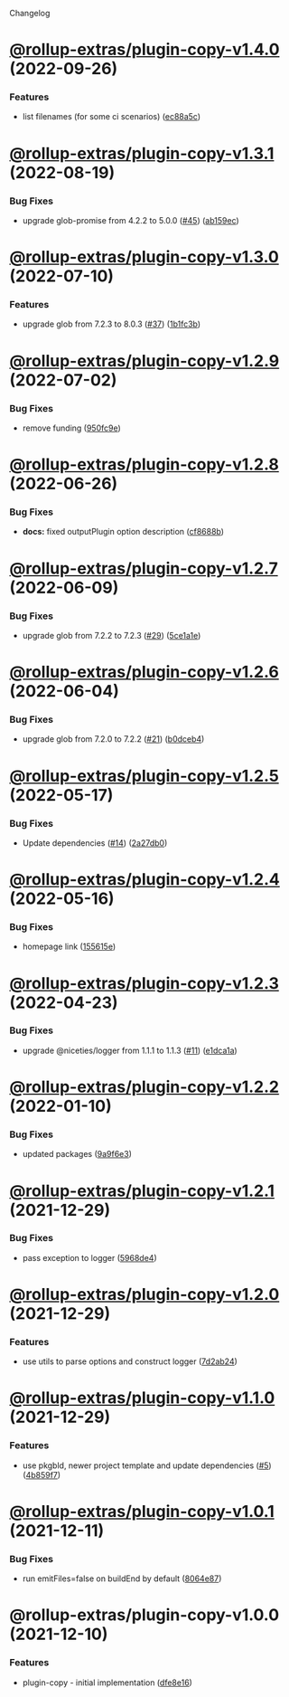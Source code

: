 Changelog

# [@rollup-extras/plugin-copy-v1.4.0](https://github.com/kshutkin/rollup-extras/compare/@rollup-extras/plugin-copy-v1.3.1...@rollup-extras/plugin-copy-v1.4.0) (2022-09-26)


### Features

* list filenames (for some ci scenarios) ([ec88a5c](https://github.com/kshutkin/rollup-extras/commit/ec88a5cd3179be476a8d0a4946eb4b08af7762dd))

# [@rollup-extras/plugin-copy-v1.3.1](https://github.com/kshutkin/rollup-extras/compare/@rollup-extras/plugin-copy-v1.3.0...@rollup-extras/plugin-copy-v1.3.1) (2022-08-19)


### Bug Fixes

* upgrade glob-promise from 4.2.2 to 5.0.0 ([#45](https://github.com/kshutkin/rollup-extras/issues/45)) ([ab159ec](https://github.com/kshutkin/rollup-extras/commit/ab159ec104ccb47393612d5b2e253c33dd023bdf))

# [@rollup-extras/plugin-copy-v1.3.0](https://github.com/kshutkin/rollup-extras/compare/@rollup-extras/plugin-copy-v1.2.9...@rollup-extras/plugin-copy-v1.3.0) (2022-07-10)


### Features

* upgrade glob from 7.2.3 to 8.0.3 ([#37](https://github.com/kshutkin/rollup-extras/issues/37)) ([1b1fc3b](https://github.com/kshutkin/rollup-extras/commit/1b1fc3b57f9d9e39d06998e003c3652455ec789a))

# [@rollup-extras/plugin-copy-v1.2.9](https://github.com/kshutkin/rollup-extras/compare/@rollup-extras/plugin-copy-v1.2.8...@rollup-extras/plugin-copy-v1.2.9) (2022-07-02)


### Bug Fixes

* remove funding ([950fc9e](https://github.com/kshutkin/rollup-extras/commit/950fc9e7a3d0c0dc264f7dbe593294aec9717cf1))

# [@rollup-extras/plugin-copy-v1.2.8](https://github.com/kshutkin/rollup-extras/compare/@rollup-extras/plugin-copy-v1.2.7...@rollup-extras/plugin-copy-v1.2.8) (2022-06-26)


### Bug Fixes

* **docs:** fixed outputPlugin option description ([cf8688b](https://github.com/kshutkin/rollup-extras/commit/cf8688bd1052cb50f92b2dc4aa5e4cfdb6b35f7d))

# [@rollup-extras/plugin-copy-v1.2.7](https://github.com/kshutkin/rollup-extras/compare/@rollup-extras/plugin-copy-v1.2.6...@rollup-extras/plugin-copy-v1.2.7) (2022-06-09)


### Bug Fixes

* upgrade glob from 7.2.2 to 7.2.3 ([#29](https://github.com/kshutkin/rollup-extras/issues/29)) ([5ce1a1e](https://github.com/kshutkin/rollup-extras/commit/5ce1a1e68f43478999d57f8f9b813ffa23bddc75))

# [@rollup-extras/plugin-copy-v1.2.6](https://github.com/kshutkin/rollup-extras/compare/@rollup-extras/plugin-copy-v1.2.5...@rollup-extras/plugin-copy-v1.2.6) (2022-06-04)


### Bug Fixes

* upgrade glob from 7.2.0 to 7.2.2 ([#21](https://github.com/kshutkin/rollup-extras/issues/21)) ([b0dceb4](https://github.com/kshutkin/rollup-extras/commit/b0dceb4b708354a73d462a6f1b6c6c99e8d82b71))

# [@rollup-extras/plugin-copy-v1.2.5](https://github.com/kshutkin/rollup-extras/compare/@rollup-extras/plugin-copy-v1.2.4...@rollup-extras/plugin-copy-v1.2.5) (2022-05-17)


### Bug Fixes

* Update dependencies ([#14](https://github.com/kshutkin/rollup-extras/issues/14)) ([2a27db0](https://github.com/kshutkin/rollup-extras/commit/2a27db04bb31c73d4480a6d0a42006b588f8c19d))

# [@rollup-extras/plugin-copy-v1.2.4](https://github.com/kshutkin/rollup-extras/compare/@rollup-extras/plugin-copy-v1.2.3...@rollup-extras/plugin-copy-v1.2.4) (2022-05-16)


### Bug Fixes

* homepage link ([155615e](https://github.com/kshutkin/rollup-extras/commit/155615e0129e6247d45925589bd8133b56fc088d))

# [@rollup-extras/plugin-copy-v1.2.3](https://github.com/kshutkin/rollup-extras/compare/@rollup-extras/plugin-copy-v1.2.2...@rollup-extras/plugin-copy-v1.2.3) (2022-04-23)


### Bug Fixes

* upgrade @niceties/logger from 1.1.1 to 1.1.3 ([#11](https://github.com/kshutkin/rollup-extras/issues/11)) ([e1dca1a](https://github.com/kshutkin/rollup-extras/commit/e1dca1aad32a63c8c8b82f06b87b0a59c49be307))

# [@rollup-extras/plugin-copy-v1.2.2](https://github.com/kshutkin/rollup-extras/compare/@rollup-extras/plugin-copy-v1.2.1...@rollup-extras/plugin-copy-v1.2.2) (2022-01-10)


### Bug Fixes

* updated packages ([9a9f6e3](https://github.com/kshutkin/rollup-extras/commit/9a9f6e365c076fd4d5b43bf9e36b3ee2bdfcf0dc))

# [@rollup-extras/plugin-copy-v1.2.1](https://github.com/kshutkin/rollup-extras/compare/@rollup-extras/plugin-copy-v1.2.0...@rollup-extras/plugin-copy-v1.2.1) (2021-12-29)


### Bug Fixes

* pass exception to logger ([5968de4](https://github.com/kshutkin/rollup-extras/commit/5968de4dff8065a7c349bcade1680f1f2f2d7af9))

# [@rollup-extras/plugin-copy-v1.2.0](https://github.com/kshutkin/rollup-extras/compare/@rollup-extras/plugin-copy-v1.1.0...@rollup-extras/plugin-copy-v1.2.0) (2021-12-29)


### Features

* use utils to parse options and construct logger ([7d2ab24](https://github.com/kshutkin/rollup-extras/commit/7d2ab24b087d7ed98790f7c76b55a072b8dc7370))

# [@rollup-extras/plugin-copy-v1.1.0](https://github.com/kshutkin/rollup-extras/compare/@rollup-extras/plugin-copy-v1.0.1...@rollup-extras/plugin-copy-v1.1.0) (2021-12-29)


### Features

* use pkgbld, newer project template and update dependencies ([#5](https://github.com/kshutkin/rollup-extras/issues/5)) ([4b859f7](https://github.com/kshutkin/rollup-extras/commit/4b859f742269edf685548006ab6733884ad29910))

# [@rollup-extras/plugin-copy-v1.0.1](https://github.com/kshutkin/rollup-extras/compare/@rollup-extras/plugin-copy-v1.0.0...@rollup-extras/plugin-copy-v1.0.1) (2021-12-11)


### Bug Fixes

* run emitFiles=false on buildEnd by default ([8064e87](https://github.com/kshutkin/rollup-extras/commit/8064e8793427bb7b76334d083f335062c0ce49f2))

# @rollup-extras/plugin-copy-v1.0.0 (2021-12-10)


### Features

* plugin-copy - initial implementation ([dfe8e16](https://github.com/kshutkin/rollup-extras/commit/dfe8e16d30f2c4905f87bde28404d38c7ce46e15))
